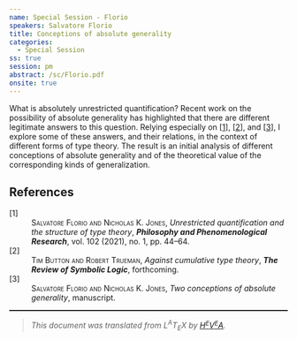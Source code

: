 ```yaml
---
name: Special Session - Florio
speakers: Salvatore Florio
title: Conceptions of absolute generality
categories:
  - Special Session
ss: true
session: pm
abstract: /sc/Florio.pdf
onsite: true
---
```

<p>What is absolutely unrestricted quantification? Recent work on the possibility of absolute generality has highlighted that there are different legitimate answers to this question. Relying especially on [<a href="#Florio-Jones-2021">1</a>], [<a href="#Button-Trueman-forthcoming">2</a>], and [<a href="#Florio-Jones-in-progress">3</a>], I explore some of these answers, and their relations, in the context of different forms of type theory. The result is an initial analysis of different conceptions of absolute generality and of the theoretical value of the corresponding kinds of generalization. </p><!--TOC section id="sec1" References-->
<h2 id="sec1" class="section">References</h2><!--SEC END --><dl class="thebibliography"><dt class="dt-thebibliography">
<a id="Florio-Jones-2021">[1]</a></dt><dd class="dd-thebibliography">
<span style="font-variant:small-caps">Salvatore Florio and Nicholas K. Jones</span>,
<span style="font-style:italic">Unrestricted quantification and the structure of
type theory</span>,
<span style="font-weight:bold"><span style="font-style:italic">Philosophy and Phenomenological Research</span></span>,
vol.&#xA0;102 (2021), no.&#xA0;1, pp.&#xA0;44&#x2013;64.</dd><dt class="dt-thebibliography"><a id="Button-Trueman-forthcoming">[2]</a></dt><dd class="dd-thebibliography">
<span style="font-variant:small-caps">Tim Button and Robert Trueman</span>,
<span style="font-style:italic">Against cumulative type theory</span>,
<span style="font-weight:bold"><span style="font-style:italic">The Review of Symbolic Logic</span></span>,
forthcoming.</dd><dt class="dt-thebibliography"><a id="Florio-Jones-in-progress">[3]</a></dt><dd class="dd-thebibliography">
<span style="font-variant:small-caps">Salvatore Florio and Nicholas K. Jones</span>,
<span style="font-style:italic">Two conceptions of absolute generality</span>,
manuscript.</dd></dl><!--CUT END -->
<!--HTMLFOOT-->
<!--ENDHTML-->
<!--FOOTER-->
<hr style="height:2"><blockquote class="quote"><em>This document was translated from L<sup>A</sup>T<sub>E</sub>X by
</em><a href="http://hevea.inria.fr/index.html"><em>H</em><em><span style="font-size:small"><sup>E</sup></span></em><em>V</em><em><span style="font-size:small"><sup>E</sup></span></em><em>A</em></a><em>.</em></blockquote>
